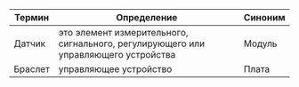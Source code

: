 Термин|Определение|Синоним
------|-----------|-------
Датчик|это элемент измерительного, сигнального, регулирующего или управляющего устройства|Модуль
Браслет|управляющее устройство|Плата
